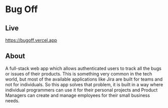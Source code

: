 # Bug Off

## Live

https://bugoff.vercel.app

## About

A full-stack web app which allows authenticated users to track all the bugs or issues of their products. This is something very common in the tech world, but most of the available applications like Jira are built for teams and not for individuals. So this app solves that problem, it is built in a way where individual programmers can use it for their personal projects and Product Managers can create and manage employees for their small business needs. 
